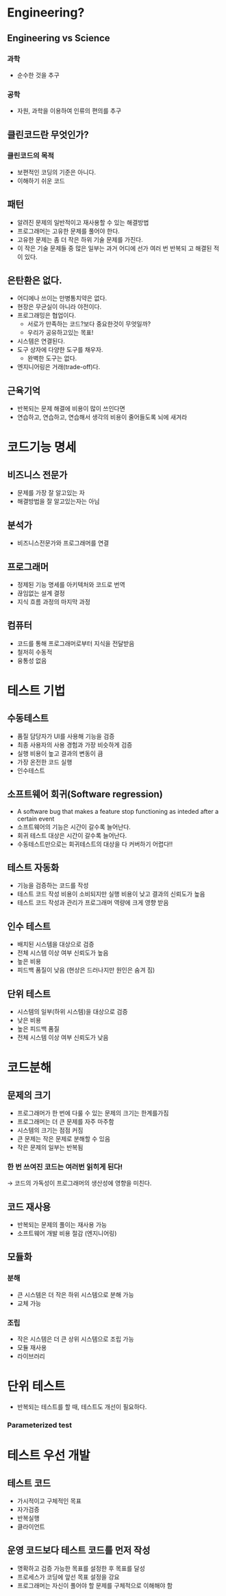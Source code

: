 # Engineering?
## Engineering vs  Science
### 과학
- 순수한 것을 추구
### 공학
- 자원, 과학을 이용하여 인류의 편의를 추구
## 클린코드란 무엇인가?
### 클린코드의 목적
- 보편적인 코딩의 기준은 아니다.
- 이해하기 쉬운 코드
## 패턴

-   알려진 문제의 일반적이고 재사용할 수 있는 해결방법
-   프로그래머는 고유한 문제를 풀어야 한다.
-   고유한 문제는 좀 더 작은 하위 기술 문제를 가진다.
-   이 작은 기술 문제들 중 많은 일부는 과거 어디에 선가 여러 번 반복되 고 해결된 적이 있다.

## 은탄환은 없다.

-   어디에나 쓰이는 만병통치약은 없다.
-   현장은 무균실이 아니라 야전이다.
-   프로그래밍은 협업이다.
    -   서로가 만족하는 코드?보다 중요한것이 무엇일까?
    -   우리가 공유하고있는 목표!
-   시스템은 연결된다.
-   도구 상자에 다양한 도구를 채우자.
    -   완벽한 도구는 없다.
-   엔지니어링은 거래(trade-off)다.

## 근육기억

-   반복되는 문제 해결에 비용이 많이 쓰인다면
-   연습하고, 연습하고, 연습해서 생각의 비용이 줄어들도록 뇌에 새겨라

# 코드기능 명세
## 비즈니스 전문가
- 문제를 가장 잘 알고있는 자
- 해결방법을 잘 알고있는자는 아님

## 분석가
- 비즈니스전문가와 프로그래머를 연결

## 프로그래머

- 정제된 기능 명세를 아키텍처와 코드로 번역
- 끊임없는 설계 결정
- 지식 흐름 과정의 마지막 과정

## 컴퓨터
- 코드를 통해 프로그래머로부터 지식을 전달받음
- 철저히 수동적
- 융통성 없음

# 테스트 기법

## 수동테스트

-   품질 담당자가 UI를 사용해 기능을 검증
-   최종 사용자의 사용 경험과 가장 비슷하게 검증
-   실행 비용이 높고 결과의 변동이 큼
-   가장 온전한 코드 실행
-   인수테스트

## 소프트웨어 회귀(Software regression)

-   A software bug that makes a feature stop functioning as inteded after a certain event
-   소프트웨어의 기능은 시간이 갈수록 늘어난다.
-   회귀 테스트 대상은 시간이 갈수록 늘어난다.
-   수동테스트만으로는 회귀테스트의 대상을 다 커버하기 어렵다!!

## 테스트 자동화

-   기능을 검증하는 코드를 작성
-   테스트 코드 작성 비용이 소비되지만 실행 비용이 낮고 결과의 신뢰도가 높음
-   테스트 코드 작성과 관리가 프로그래머 역량에 크게 영향 받음

## 인수 테스트

-   배치된 시스템을 대상으로 검증
-   전체 시스템 이상 여부 신뢰도가 높음
-   높은 비용
-   피드백 품질이 낮음 (현상은 드러나지만 원인은 숨겨 짐)

## 단위 테스트

-   시스템의 일부(하위 시스템)을 대상으로 검증
-   낮은 비용
-   높은 피드백 품질
-   전체 시스템 이상 여부 신뢰도가 낮음
# 코드분해

## 문제의 크기

-   프로그래머가 한 번에 다룰 수 있는 문제의 크기는 한계를가짐
-   프로그래머는 더 큰 문제를 자주 마주함
-   시스템의 크기는 점점 커짐
-   큰 문제는 작은 문제로 분해할 수 있음
-   작은 문제의 일부는 반복됨

### 한 번 쓰여진 코드는 여러번 읽히게 된다!

→ 코드의 가독성이 프로그래머의 생산성에 영향을 미친다.

## 코드 재사용

-   반복되는 문제의 풀이는 재사용 가능
-   소프트웨어 개발 비용 절감 (엔지니어링)

## 모듈화

### 분해

-   큰 시스템은 더 작은 하위 시스템으로 분해 가능
-   교체 가능

### 조립

-   작은 시스템은 더 큰 상위 시스템으로 조립 가능
-   모듈 재사용
-   라이브러리

# 단위 테스트

- 반복되는 테스트를 할 때, 테스트도 개선이 필요하다.

### Parameterized test

# 테스트 우선 개발

## 테스트 코드

- 가시적이고 구체적인 목표
- 자가검증
- 반복실행
- 클라이언트

## 운영 코드보다 테스트 코드를 먼저 작성

- 명확하고 검증 가능한 목표를 설정한 후 목표를 달성
- 프로세스가 코딩에 앞선 목표 설정을 강요
- 프로그래머는 자신이 풀어야 할 문제를 구체적으로 이해해야 함
